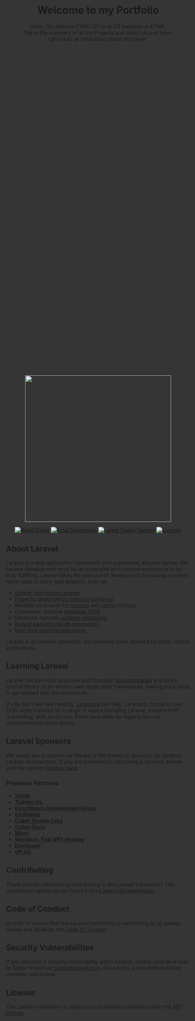   <html>
  <style>
      body, html {
    height: 50%;
    width:100%;
    background-color: rgb(53, 53, 53);
    /* align-items:center; */
  } 
  .bg {
    /* The image used */
    background-image: url("https://www.vippng.com/png/full/361-3612977_website-background-png-tech-background-image-for-website.png");
    background-color: rgb(53, 53, 53);
    /* Half height */
    height: 100%;  
    /* Center and scale the image nicely */
    background-position: center;
    background-repeat: no-repeat;
    background-size: cover;
    text-align:center;
    
  </style>
  <div class="bg">
            <H1 class="display-2">Welcome to my Portfolio</H1>
            <p class="top_p" >Hello, I'm Jérémie CYRILLE! I'm in CS bachelor at ETNA.<br>
             This is the summary of all my Projects and skills I do and learn.<br>
               I give also all infomation about my career.<br>
            </div>
            <a href="https://discord.com/"><i class="fab fa-discord fa-4x"></i></a>
            <a href="https://www.linkedin.com/in/j%C3%A9r%C3%A9mie-cyrille-279b36200/"><i class="fab fa-linkedin fa-4x"></i></a>
              <a href="https://github.com/jcyrille972"><i class="fab fa-github fa-4x" ></i></a>
             <a href="https://www.instagram.com/jeremlands/"><i class="fab fa-instagram-square fa-4x" ></i></a></p>
            </div>
<p align="center"><a href="https://laravel.com" target="_blank"><img src="https://raw.githubusercontent.com/laravel/art/master/logo-lockup/5%20SVG/2%20CMYK/1%20Full%20Color/laravel-logolockup-cmyk-red.svg" width="400"></a></p>

<p align="center">
<a href="https://travis-ci.org/laravel/framework"><img src="https://travis-ci.org/laravel/framework.svg" alt="Build Status"></a>
<a href="https://packagist.org/packages/laravel/framework"><img src="https://img.shields.io/packagist/dt/laravel/framework" alt="Total Downloads"></a>
<a href="https://packagist.org/packages/laravel/framework"><img src="https://img.shields.io/packagist/v/laravel/framework" alt="Latest Stable Version"></a>
<a href="https://packagist.org/packages/laravel/framework"><img src="https://img.shields.io/packagist/l/laravel/framework" alt="License"></a>
</p>

## About Laravel

Laravel is a web application framework with expressive, elegant syntax. We believe development must be an enjoyable and creative experience to be truly fulfilling. Laravel takes the pain out of development by easing common tasks used in many web projects, such as:

- [Simple, fast routing engine](https://laravel.com/docs/routing).
- [Powerful dependency injection container](https://laravel.com/docs/container).
- Multiple back-ends for [session](https://laravel.com/docs/session) and [cache](https://laravel.com/docs/cache) storage.
- Expressive, intuitive [database ORM](https://laravel.com/docs/eloquent).
- Database agnostic [schema migrations](https://laravel.com/docs/migrations).
- [Robust background job processing](https://laravel.com/docs/queues).
- [Real-time event broadcasting](https://laravel.com/docs/broadcasting).

Laravel is accessible, powerful, and provides tools required for large, robust applications.

## Learning Laravel

Laravel has the most extensive and thorough [documentation](https://laravel.com/docs) and video tutorial library of all modern web application frameworks, making it a breeze to get started with the framework.

If you don't feel like reading, [Laracasts](https://laracasts.com) can help. Laracasts contains over 1500 video tutorials on a range of topics including Laravel, modern PHP, unit testing, and JavaScript. Boost your skills by digging into our comprehensive video library.

## Laravel Sponsors

We would like to extend our thanks to the following sponsors for funding Laravel development. If you are interested in becoming a sponsor, please visit the Laravel [Patreon page](https://patreon.com/taylorotwell).

### Premium Partners

- **[Vehikl](https://vehikl.com/)**
- **[Tighten Co.](https://tighten.co)**
- **[Kirschbaum Development Group](https://kirschbaumdevelopment.com)**
- **[64 Robots](https://64robots.com)**
- **[Cubet Techno Labs](https://cubettech.com)**
- **[Cyber-Duck](https://cyber-duck.co.uk)**
- **[Many](https://www.many.co.uk)**
- **[Webdock, Fast VPS Hosting](https://www.webdock.io/en)**
- **[DevSquad](https://devsquad.com)**
- **[OP.GG](https://op.gg)**

## Contributing

Thank you for considering contributing to the Laravel framework! The contribution guide can be found in the [Laravel documentation](https://laravel.com/docs/contributions).

## Code of Conduct

In order to ensure that the Laravel community is welcoming to all, please review and abide by the [Code of Conduct](https://laravel.com/docs/contributions#code-of-conduct).

## Security Vulnerabilities

If you discover a security vulnerability within Laravel, please send an e-mail to Taylor Otwell via [taylor@laravel.com](mailto:taylor@laravel.com). All security vulnerabilities will be promptly addressed.

## License

The Laravel framework is open-sourced software licensed under the [MIT license](https://opensource.org/licenses/MIT).
  </html>